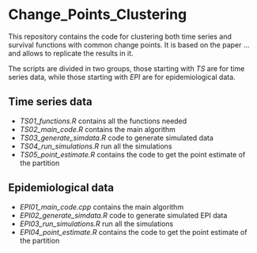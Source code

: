 # Change_Points_Clustering
This repository contains the code for clustering both time series and survival functions with common change points. It is based on the paper ... and allows to replicate the results in it.

The scripts are divided in two groups, those starting with *TS* are for time series data, while those starting with *EPI* are for epidemiological data. 

## Time series data 

- *TS01_functions.R* contains all the functions needed
- *TS02_main_code.R* contains the main algorithm
- *TS03_generate_simdata.R* code to generate simulated data
- *TS04_run_simulations.R* run all the simulations
- *TS05_point_estimate.R* contains the code to get the point estimate of the partition 

## Epidemiological data

- *EPI01_main_code.cpp* contains the main algorithm
- *EPI02_generate_simdata.R* code to generate simulated EPI data
- *EPI03_run_simulations.R* run all the simulations
- *EPI04_point_estimate.R* contains the code to get the point estimate of the partition 
